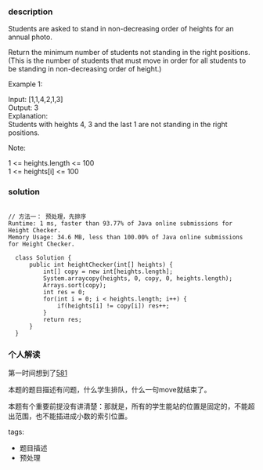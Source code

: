 ### description      
  Students are asked to stand in non-decreasing order of heights for an annual photo.    
      
  Return the minimum number of students not standing in the right positions.  (This is the number of students that must move in order for all students to be standing in non-decreasing order of height.)    
      
       
      
  Example 1:    
      
  Input: [1,1,4,2,1,3]    
  Output: 3    
  Explanation:     
  Students with heights 4, 3 and the last 1 are not standing in the right positions.    
       
      
  Note:    
      
  1 <= heights.length <= 100    
  1 <= heights[i] <= 100    
### solution      
```      
    
// 方法一： 预处理，先排序    
Runtime: 1 ms, faster than 93.77% of Java online submissions for Height Checker.    
Memory Usage: 34.6 MB, less than 100.00% of Java online submissions for Height Checker.    
    
  class Solution {    
      public int heightChecker(int[] heights) {    
          int[] copy = new int[heights.length];    
          System.arraycopy(heights, 0, copy, 0, heights.length);    
          Arrays.sort(copy);    
          int res = 0;    
          for(int i = 0; i < heights.length; i++) {    
              if(heights[i] != copy[i]) res++;    
          }    
          return res;    
      }    
  }    
```      
      
### 个人解读      
  第一时间想到了[581](581_Shortest%20Unsorted%20Continuous%20Subarray(Easy).md)    
      
  本题的题目描述有问题，什么学生排队，什么一句move就结束了。    
      
  本题有个重要前提没有讲清楚：那就是，所有的学生能站的位置是固定的，不能超出范围，也不能插进成小数的索引位置。    
      
tags:      
  -  题目描述    
  -  预处理    

